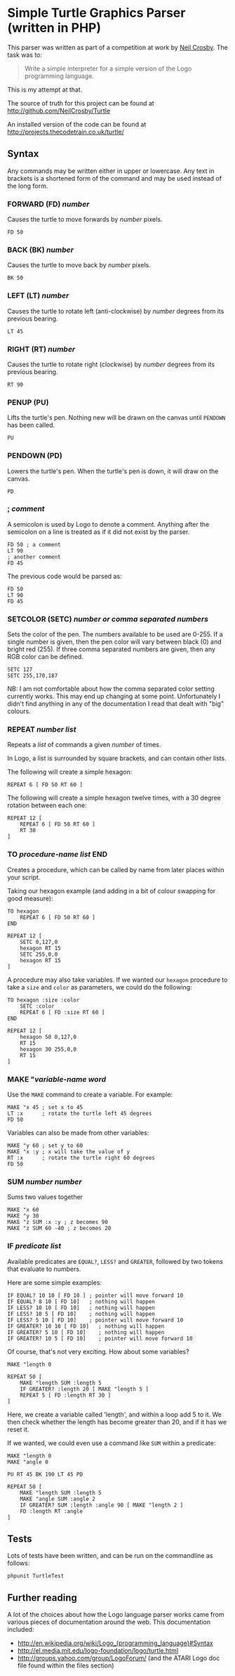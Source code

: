 # Simple Turtle Graphics Parser (written in PHP)

This parser was written as part of a competition at work by [Neil Crosby](http://neilcrosby.com).  The task was to:

> Write a simple interpreter for a simple version of the Logo programming language.

This is my attempt at that.

The source of truth for this project can be found at http://github.com/NeilCrosby/Turtle

An installed version of the code can be found at http://projects.thecodetrain.co.uk/turtle/

## Syntax

Any commands may be written either in upper or lowercase. Any text in brackets is a shortened form of the command and may be used instead of the long form.

### FORWARD (FD) _number_

Causes the turtle to move forwards by _number_ pixels.

    FD 50
    
### BACK (BK) _number_

Causes the turtle to move back by _number_ pixels.

    BK 50
    
### LEFT (LT) _number_

Causes the turtle to rotate left (anti-clockwise) by _number_ degrees from its previous bearing.

    LT 45

### RIGHT (RT) _number_

Causes the turtle to rotate right (clockwise) by _number_ degrees from its previous bearing.

    RT 90

### PENUP (PU)

Lifts the turtle's pen. Nothing new will be drawn on the canvas until `PENDOWN` has been called.

    PU
    
### PENDOWN (PD)

Lowers the turtle's pen. When the turtle's pen is down, it will draw on the canvas.

    PD

### ; _comment_

A semicolon is used by Logo to denote a comment.  Anything after the semicolon on a line is treated as if it did not exist by the parser.

    FD 50 ; a comment
    LT 90
    ; another comment
    FD 45

The previous code would be parsed as:

    FD 50
    LT 90
    FD 45

### SETCOLOR (SETC) _number or comma separated numbers_

Sets the color of the pen.  The numbers available to be used are 0-255. If a single number is given, then the pen color will vary between black (0) and bright red (255). If three comma separated numbers are given, then any RGB color can be defined.

    SETC 127
    SETC 255,170,187
    
NB: I am not comfortable about how the comma separated color setting currently works.  This may end up changing at some point. Unfortunately I didn't find anything in any of the documentation I read that dealt with "big" colours.
    
### REPEAT _number_ _list_

Repeats a _list_ of commands a given _number_ of times.

In Logo, a list is surrounded by square brackets, and can contain other lists.

The following will create a simple hexagon:

    REPEAT 6 [ FD 50 RT 60 ]
    
The following will create a simple hexagon twelve times, with a 30 degree rotation between each one:

    REPEAT 12 [
        REPEAT 6 [ FD 50 RT 60 ]
        RT 30
    ]
    
### TO _procedure-name_ _list_ END

Creates a procedure, which can be called by name from later places within your script.

Taking our hexagon example (and adding in a bit of colour swapping for good measure):

    TO hexagon
        REPEAT 6 [ FD 50 RT 60 ]
    END

    REPEAT 12 [ 
        SETC 0,127,0
        hexagon RT 15 
        SETC 255,0,0
        hexagon RT 15 
    ]
    
A procedure may also take variables. If we wanted our `hexagon` procedure to take a `size` and `color` as parameters, we could do the following:

    TO hexagon :size :color
        SETC :color
        REPEAT 6 [ FD :size RT 60 ]
    END

    REPEAT 12 [ 
        hexagon 50 0,127,0 
        RT 15 
        hexagon 30 255,0,0 
        RT 15 
    ]
    
### MAKE "_variable-name_ _word_

Use the `MAKE` command to create a variable. For example:

    MAKE "x 45 ; set x to 45
    LT :x      ; rotate the turtle left 45 degrees
    FD 50
    
Variables can also be made from other variables:

    MAKE "y 60 ; set y to 60
    MAKE "x :y ; x will take the value of y
    RT :x      ; rotate the turtle right 60 degrees
    FD 50

### SUM _number_ _number_

Sums two values together

    MAKE "x 60
    MAKE "y 30
    MAKE "z SUM :x :y ; z becomes 90
    MAKE "z SUM 60 -40 ; z becomes 20
    
### IF _predicate_ _list_

Available predicates are `EQUAL?`, `LESS?` and `GREATER`, followed by two tokens that evaluate to numbers.

Here are some simple examples:

    IF EQUAL? 10 10 [ FD 10 ] ; pointer will move forward 10
    IF EQUAL? 8 10 [ FD 10]   ; nothing will happen
    IF LESS? 10 10 [ FD 10]   ; nothing will happen
    IF LESS? 10 5 [ FD 10]    ; nothing will happen
    IF LESS? 5 10 [ FD 10]    ; pointer will move forward 10
    IF GREATER? 10 10 [ FD 10]   ; nothing will happen
    IF GREATER? 5 10 [ FD 10]    ; nothing will happen
    IF GREATER? 10 5 [ FD 10]    ; pointer will move forward 10

Of course, that's not very exciting. How about some variables?

    MAKE "length 0

    REPEAT 50 [
        MAKE "length SUM :length 5
        IF GREATER? :length 20 [ MAKE "length 5 ]
        REPEAT 5 [ FD :length RT 30 ]
    ]

Here, we create a variable called 'length', and within a loop add 5 to it. We then check whether the length has become greater than 20, and if it has we reset it.

If we wanted, we could even use a command like `SUM` within a predicate:

    MAKE "length 0
    MAKE "angle 0

    PU RT 45 BK 190 LT 45 PD

    REPEAT 50 [
        MAKE "length SUM :length 5
        MAKE "angle SUM :angle 2
        IF GREATER? SUM :length :angle 90 [ MAKE "length 2 ]
        FD :length RT :angle
    ]


## Tests

Lots of tests have been written, and can be run on the commandline as follows:

    phpunit TurtleTest

## Further reading

A lot of the choices about how the Logo language parser works came from various pieces of documentation around the web. This documentation included:

* http://en.wikipedia.org/wiki/Logo_(programming_language)#Syntax
* http://el.media.mit.edu/logo-foundation/logo/turtle.html
* http://groups.yahoo.com/group/LogoForum/ (and the ATARI Logo doc file found within the files section)
